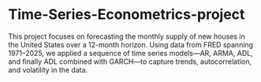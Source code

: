 # Time-Series-Econometrics-project
This project focuses on forecasting the monthly supply of new houses in the United States over a 12-month horizon. Using data from FRED spanning 1971–2025, we applied a sequence of time series models—AR, ARMA, ADL, and finally ADL combined with GARCH—to capture trends, autocorrelation, and volatility in the data.
